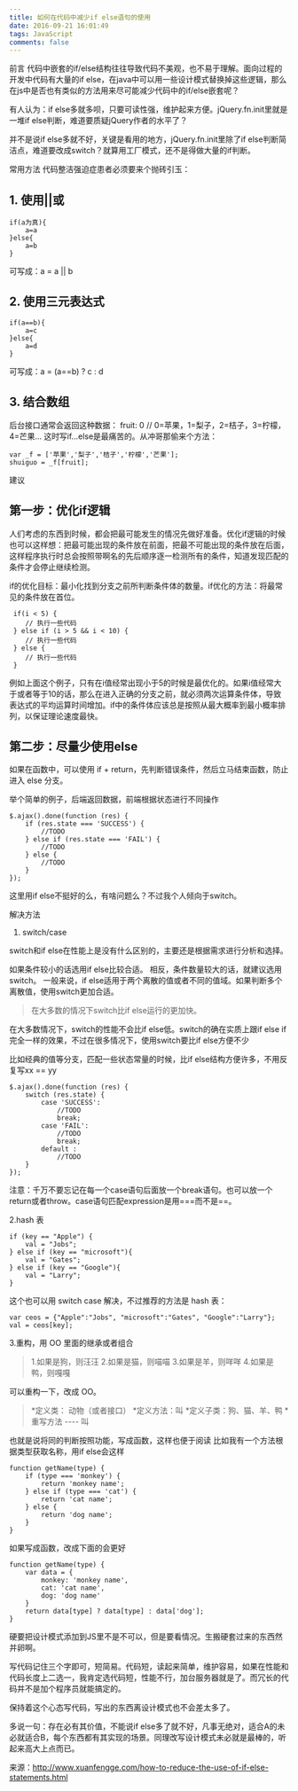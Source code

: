 ```yaml
---
title: 如何在代码中减少if else语句的使用
date: 2016-09-21 16:01:49
tags: JavaScript
comments: false
---
```


前言
代码中嵌套的if/else结构往往导致代码不美观，也不易于理解。面向过程的开发中代码有大量的if else，在java中可以用一些设计模式替换掉这些逻辑，那么在js中是否也有类似的方法用来尽可能减少代码中的if/else嵌套呢？
<!-- more -->
有人认为：if else多就多呗，只要可读性强，维护起来方便。jQuery.fn.init里就是一堆if else判断，难道要质疑jQuery作者的水平了？

并不是说if else多就不好，关键是看用的地方，jQuery.fn.init里除了if else判断简洁点，难道要改成switch？就算用工厂模式，还不是得做大量的if判断。

常用方法
代码整洁强迫症患者必须要来个抛砖引玉：

## 1. 使用||或
```javascipt
if(a为真){
    a=a
}else{
    a=b
}
```
可写成：a = a || b

## 2. 使用三元表达式
```javascipt
if(a==b){
    a=c
}else{
    a=d
}
```
可写成：a = (a==b) ? c : d

## 3. 结合数组
后台接口通常会返回这种数据：
fruit: 0 // 0=苹果，1=梨子，2=桔子，3=柠檬，4=芒果…
这时写if…else是最痛苦的。从冲哥那偷来个方法：
```javascipt
var _f = ['苹果','梨子','桔子','柠檬','芒果'];
shuiguo = _f[fruit];
```
建议
## 第一步：优化if逻辑

人们考虑的东西到时候，都会把最可能发生的情况先做好准备。优化if逻辑的时候也可以这样想：把最可能出现的条件放在前面，把最不可能出现的条件放在后面，这样程序执行时总会按照带啊名的先后顺序逐一检测所有的条件，知道发现匹配的条件才会停止继续检测。

if的优化目标：最小化找到分支之前所判断条件体的数量。if优化的方法：将最常见的条件放在首位。
```javascipt
 if(i < 5) {
    // 执行一些代码
 } else if (i > 5 && i < 10) {
    // 执行一些代码
 } else {
    // 执行一些代码
 }
```
例如上面这个例子，只有在i值经常出现小于5的时候是最优化的。如果i值经常大于或者等于10的话，那么在进入正确的分支之前，就必须两次运算条件体，导致表达式的平均运算时间增加。if中的条件体应该总是按照从最大概率到最小概率排列，以保证理论速度最快。

## 第二步：尽量少使用else

如果在函数中，可以使用 if + return，先判断错误条件，然后立马结束函数，防止进入 else 分支。

举个简单的例子，后端返回数据，前端根据状态进行不同操作
```javascipt
$.ajax().done(function (res) {
    if (res.state === 'SUCCESS') {
        //TODO
    } else if (res.state === 'FAIL') {
        //TODO
    } else {
        //TODO
    }
});
```
这里用if else不挺好的么，有啥问题么？不过我个人倾向于switch。

解决方法
1. switch/case

switch和if else在性能上是没有什么区别的，主要还是根据需求进行分析和选择。

如果条件较小的话选用if else比较合适。
相反，条件数量较大的话，就建议选用switch。
一般来说，if else适用于两个离散的值或者不同的值域。如果判断多个离散值，使用switch更加合适。
> 在大多数的情况下switch比if else运行的更加快。

在大多数情况下，switch的性能不会比if else低。switch的确在实质上跟if else if 完全一样的效果，不过在很多情况下，使用switch要比if else方便不少

比如经典的值等分支，匹配一些状态常量的时候，比if else结构方便许多，不用反复写xx == yy
```javascipt
$.ajax().done(function (res) {
    switch (res.state) {
        case 'SUCCESS':
            //TODO
            break;
        case 'FAIL':
            //TODO
            break;
        default :
            //TODO
    }
});
```
注意：千万不要忘记在每一个case语句后面放一个break语句。也可以放一个return或者throw。case语句匹配expression是用===而不是==。

2.hash 表
```javascipt
if (key == "Apple") {
    val = "Jobs";
} else if (key == "microsoft"){
    val = "Gates";
} else if (key == "Google"){
    val = "Larry";
}
```
这个也可以用 switch case 解决，不过推荐的方法是 hash 表：
```javascipt
var ceos = {"Apple":"Jobs", "microsoft":"Gates", "Google":"Larry"};
val = ceos[key];
```
3.重构，用 OO 里面的继承或者组合

> 1.如果是狗，则汪汪
> 2.如果是猫，则喵喵
> 3.如果是羊，则咩咩
> 4.如果是鸭，则嘎嘎

 可以重构一下，改成 OO。

>  *定义类： 动物（或者接口）
> *定义方法：叫
> *定义子类：狗、猫、羊、鸭
> *重写方法 ---- 叫

也就是说将同的判断按照功能，写成函数，这样也便于阅读
比如我有一个方法根据类型获取名称，用if else会这样
```javascipt
function getName(type) {
    if (type === 'monkey') {
        return 'monkey name';
    } else if (type === 'cat') {
        return 'cat name';
    } else {
        return 'dog name';
    }
}
```
如果写成函数，改成下面的会更好
```javascipt
function getName(type) {
    var data = {
        monkey: 'monkey name',
        cat: 'cat name',
        dog: 'dog name'
    }
    return data[type] ? data[type] : data['dog'];
}
```
硬要把设计模式添加到JS里不是不可以，但是要看情况。生搬硬套过来的东西然并卵啊。

写代码记住三个字即可，短简易。代码短，读起来简单，维护容易，如果在性能和代码长度上二选一，我肯定选代码短，性能不行，加台服务器就是了。而冗长的代码并不是加个程序员就能搞定的。

保持着这个心态写代码，写出的东西离设计模式也不会差太多了。

多说一句：存在必有其价值，不能说if else多了就不好，凡事无绝对，适合A的未必就适合B，每个东西都有其实现的场景。同理改写设计模式未必就是最棒的，听起来高大上点而已。

来源：http://www.xuanfengge.com/how-to-reduce-the-use-of-if-else-statements.html

